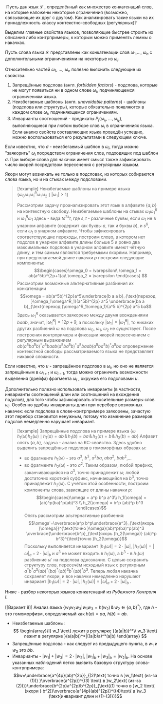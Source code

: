  Пусть дан язык $\mathcal{L}$ , определённый как множество конкатенаций слов, на которые наложены некоторые ограничения (возможно, связывающие их друг с другом).
Как анализировать такие языки на их принадлежность классу контекстно-свободных (регулярных)?

Выделим главные свойства языков, позволяющие быстрее строить их описания либо контрпримеры, к которым можно применять леммы о накачках.

Пусть слова языка $\mathcal{L}$ представлены как конкатенации слов $\omega_1$,..., $\omega_n$ с дополнительными ограничениями на некоторые из $\omega_i$.

Относительно частей $\omega_1$, $\dots$, $\omega_n$ полезно выяснить следующие их свойства.
1. Запрещённые подслова (англ. *forbidden factors*) - подслова, которые не могут появиться ни в одном слове $\omega_i$, подчиняющемся ограничениям языка.
2. Неизбегаемые шаблоны (англ. *unavoidable patterns*) - шаблоны (подслова или структуры), которые обязательно появляются в каждом слове $\omega_i$, подчиняющемся ограничениям.
3. Инварианты соотношений - предикаты $P_j(\omega_{i_1},...,\omega_{i_k})$, выполняющиеся при любом выборе слов $\omega_i$ в ограничениях языка.
Если анализ свойств составляющих языка проведён успешно, можно воспользоваться его результатами в следующем ключе.

Если известно, что $\sigma$ - неизбегаемый шаблон в $\omega_i$, тогда можно "заякорить" $\omega_i$ посредством ограничения слов, подходящих под шаблон $\sigma$. При выборе слова для накачки имеет смысл также зафиксировать число якорей посредством пересечения с регулярным языком.

Якори могут возникать не только в подсловах, из которых собираются слова языка, но и на стыках между подсловами.

> [!example] Неизбегаемые шаблоны на примере языка $\bigl\{\omega_0\omega_1 \omega^R_1 \omega_1 \omega_2 \mid |\omega_1|>1\bigr\}$ 
> 
> Рассмотрим задачу проанализировать этот язык в алфавите $\{a,b\}$ на контекстную свободу. Неизбегаемые шаблоны на стыках $\omega_1\omega^R_1$ и $\omega^R_1\omega_1$ здесь - вида $ts^{2k}t$, где  $s,t$ - различные буквы, если $\omega_1$ не в унарном алфавите (содержит как буквы $a$, так и буквы $b$),  и $s^6$, если $\omega_1$ в унарном алфавите.
> Чтобы зафиксировать соответствующие переходы, построим слово, в котором нет подслов в унарном алфавите длины больше 5 и ровно два максимальных подслова в унарном алфавите имеют чётную длину, и тем самым являются требуемыми якорями. Например, при предполагаемой длине накачки $p$ построим следующие компоненты:
> $$\begin{cases}\omega_0 = \varepsilon\\ 
> \omega_1 = ab(a^5b)^{2p+1}a\\
> \omega_2 = \varepsilon
> \end{cases}
> $$
> Рассмотрим возможные альтернативные разбиения их конкатенации 
>$$\omega = ab(a^5b)^{2p}a^5\underbrace{b a a b}_{\text{переход }\omega_1\omega^R_1}(a^5b)^{2p} a^5 \underbrace{ba a b}_{\text{переход }\omega^R_1\omega_1}(a^5 b)^{2p} a^5 ba$$ 
> Здесь $\omega^R_1$ оказывается заякорено между двумя вхождениями $baab$, значит, $|\omega^R_1|=12p+9$, а поскольку $|\omega_1|=|\omega^R_1|$, то никаких других разбиений $\omega$ на подслова $\omega_0$, $\omega_1$, $\omega_2$ не существует.
> После построения контрпримера и фиксации якорей пересечением с регулярным выражением $ab(a^5ba^5b)^*a^5baab(a^5ba^5b)^*a^5baab(a^5ba^5b)^*a^5ba$ опровержение контекстной свободы рассматриваемого языка не представляет никакой сложности.

Если известно, что $\upsilon$ - запрещённое подслово в $\omega_i$, но оно не является запрещённым в $\omega_{i+1}$ и $\omega_{i-1}$, тогда можно ограничить возможности выделения (дрейфа) фрагмента $\omega_i$ , окружив его подсловами $\upsilon$.

Дополнительно полезно использовать инварианты (в частности, инварианты соотношений длин или соотношений на вхождения подслов), для того чтобы зафиксировать относительные размеры слов $\omega_i$. Особенно удобны инварианты длин при переборе возможных накачек: если подслова в слове-контрпримере заякорены, зачастую этот перебор становится ненужным, потому что изменение размеров подслов немедленно нарушает инвариант.

> [!example] Запрещённые подслова на примере языка $\bigl\{\omega\, h_1(\omega) h_2(\omega)\mid h_1(a)=ab\,\&\,h_1(b)=ba\,\&\,h_2(a)=b\,\&\,h_2(b)=ab\bigr\}$
> Алфавит опять $\{a,b\}$, задача - анализ на КС-свойство. Здесь удобно выделить запрещённые подслова в гомоморфных образах $\omega$:
> - во фрагменте $h_1(\omega)$ - это $a^3$, $b^3$, $a^2ba$, $aba^2$, $bab^2$,...
> - во фрагменте $h_2(\omega)$ - это $a^2$.
> Таким образом, любой префикс, заканчивающийся на $a^3$, точно принадлежит $\omega$; любой достаточно короткий суффикс, начинающийся на $b^3$, точно принадлежит $h_2(\omega)$.
> С учётом этой особенности, построим компоненты слова, зависящие от длины накачки $p$:
> $$\begin{cases}\omega = a^p b^p a^3\\ 
h_1(\omega) = (ab)^p(ba)^p(ab)^3 \\
h_2(\omega) = b^p (ab)^p b^3
\end{cases}$$
> Опять рассмотрим альтернативные разбиения:
> $$\omega'=\overbrace{a^p b^p\underbrace{a^3}_{\text{якорь }\omega}}^{\text{точно }\omega}(ab)^p(ba)^p(ab)^3 \overbrace{\underbrace{b^p}_{\text{якорь }h_2(\omega)} (ab)^p b^3}^{\text{точно }h_2(\omega)}$$
> Поскольку выполняется инвариант $|h_1(\omega)|=2\cdot |\omega|$, $|h_2(\omega)|=|\omega|_a+2\cdot|\omega|_b$ и $a^3$ не может входить в $h_1(\omega)$, а $b^3$ - в $h_1(\omega)$ разбиение $\omega'$ на подслова однозначно. 
> С целью сохранить структуру слов, пересечём исходный язык с регулярным $a^* b^* a^3 (ab)^*(ba)^*(ab)^3 b^* (ab)^* b^3$. Теперь любая накачка сохраняет якори, и все накачки немедленно нарушают инвариант $|h_1(\omega)|=2\cdot|\omega|$, $|h_2(\omega)|=|\omega|_a+2\cdot|\omega|_b$ .

Ниже - разбор некоторых языков конкатенаций из *Рубежного Контроля I*. 

[[Вариант 8]]  Анализ языка $\bigl\{w_1 w_2 w_3 | w_1 w_3 = h(w_2)\,\&\,w_2 \in \{a,b\}^*\bigr\}$, где $h$ - это гомоморфизм, определяемый как $h(a) = aa$, $h(b)=ab$.
- Неизбегаемые шаблоны:
$$
\begin{array}{l}
w_1 \text{ лежит в регулярке }(a(a|b))^*\\
w_3 \text{ лежит в регулярке }(a(a|b))^*|((a|b)a)^*(a|b)
\end{array}
$$
- Запрещённые подслова - как следует из предыдущего пункта, в $w_1$ и $w_3$ это $bb$.
- Инварианты - $|w_1|+|w_3|=2\cdot|w_2|$, $|w_1|_b + |w_3|_b = |w_2|_b$.
На основе указанных наблюдений легко выявить базовую структуру слова-контрпримера:
 $$w=\underbrace{a^{4p}(ab)^{2p}}_{(2)\text{ точно в }w_1\text{ (из-за (1))} }\overbrace{a^{2p}}^{(3) \text{ в }w_2\text{ (из-за (2))}}\underbrace{b^{2p}a^{2p}b^{2p}}_{\text{(1) точно в }w_2 \text{ (якори } b^2)}\overbrace{a^{4p}(ab)^{2p}}^{(4)\text{ в }w_3 (\text{инвариант длин и (1)-(3)})}$$